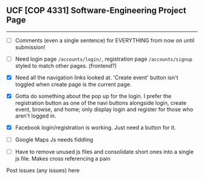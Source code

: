 ## UCF [COP 4331] Software-Engineering Project Page 
-------------------------

- [ ] Comments (even a single sentence) for EVERYTHING from now on until submission!

- [ ] Need login page `/accounts/login/`, registration page `/accounts/signup` styled to match other pages. (frontend?)

- [X] Need all the navigation links looked at. 'Create event' button isn't toggled when create page is the current page.

- [X] Gotta do something about the pop up for the login. I prefer the registration button as one of the navi buttons alongside login, create event, browse, and home; only display login and register for those who aren't logged in.

- [X] Facebook login/registration is working.  Just need a button for it.

- [ ] Google Maps Js needs fiddling

- [ ] Have to remove unused js files and consolidate short ones into a single js file. Makes cross referencing a pain


Post issues (any issues) here
